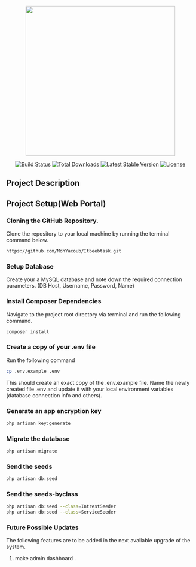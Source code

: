 <p align="center"><a href="https://laravel.com" target="_blank"><img src="https://raw.githubusercontent.com/laravel/art/master/logo-lockup/5%20SVG/2%20CMYK/1%20Full%20Color/laravel-logolockup-cmyk-red.svg" width="400"></a></p>

<p align="center">
<a href="https://travis-ci.org/laravel/framework"><img src="https://travis-ci.org/laravel/framework.svg" alt="Build Status"></a>
<a href="https://packagist.org/packages/laravel/framework"><img src="https://poser.pugx.org/laravel/framework/d/total.svg" alt="Total Downloads"></a>
<a href="https://packagist.org/packages/laravel/framework"><img src="https://poser.pugx.org/laravel/framework/v/stable.svg" alt="Latest Stable Version"></a>
<a href="https://packagist.org/packages/laravel/framework"><img src="https://poser.pugx.org/laravel/framework/license.svg" alt="License"></a>
</p>


## Project Description


## Project Setup(Web Portal)

### Cloning the GitHub Repository.

Clone the repository to your local machine by running the terminal command below.

```bash
https://github.com/MohYacoub/Itbeebtask.git
```

### Setup Database

Create your a MySQL database and note down the required connection parameters. (DB Host, Username, Password, Name)

### Install Composer Dependencies

Navigate to the project root directory via terminal and run the following command.

```bash
composer install
```

### Create a copy of your .env file

Run the following command

```bash
cp .env.example .env
```

This should create an exact copy of the .env.example file. Name the newly created file .env and update it with your local environment variables (database connection info and others).

### Generate an app encryption key

```bash
php artisan key:generate
```

### Migrate the database

```bash
php artisan migrate
```

### Send the seeds

```bash
php artisan db:seed
```

### Send the seeds-byclass

```bash
php artisan db:seed --class=IntrestSeeder
php artisan db:seed --class=ServiceSeeder

```

### Future Possible Updates

The following features are to be added in the next available upgrade of the system.

1. make admin dashboard .
